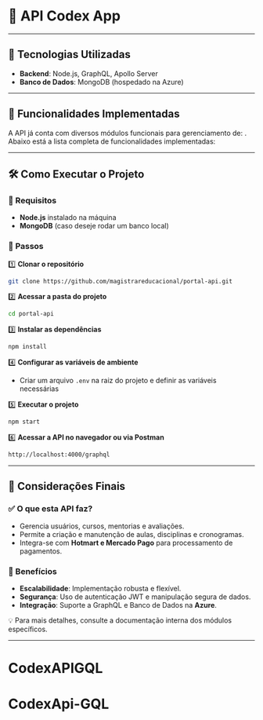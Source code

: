 # 📘 API Codex App


---

## 🚀 Tecnologias Utilizadas

- **Backend**: Node.js, GraphQL, Apollo Server
- **Banco de Dados**: MongoDB (hospedado na Azure)

---

## 📂 Funcionalidades Implementadas

A API já conta com diversos módulos funcionais para gerenciamento de: . Abaixo está a lista completa de funcionalidades implementadas:

---

## 🛠️ Como Executar o Projeto

### 📌 Requisitos

- **Node.js** instalado na máquina
- **MongoDB** (caso deseje rodar um banco local)

### 📌 Passos

1️⃣ **Clonar o repositório**

```sh
git clone https://github.com/magistrareducacional/portal-api.git
```

2️⃣ **Acessar a pasta do projeto**

```sh
cd portal-api
```

3️⃣ **Instalar as dependências**

```sh
npm install
```

4️⃣ **Configurar as variáveis de ambiente**

- Criar um arquivo `.env` na raiz do projeto e definir as variáveis necessárias

5️⃣ **Executar o projeto**

```sh
npm start
```

6️⃣ **Acessar a API no navegador ou via Postman**

```sh
http://localhost:4000/graphql
```

---

## 📌 Considerações Finais

### ✅ O que esta API faz?

- Gerencia usuários, cursos, mentorias e avaliações.
- Permite a criação e manutenção de aulas, disciplinas e cronogramas.
- Integra-se com **Hotmart e Mercado Pago** para processamento de pagamentos.

### 🔹 Benefícios

- **Escalabilidade**: Implementação robusta e flexível.
- **Segurança**: Uso de autenticação JWT e manipulação segura de dados.
- **Integração**: Suporte a GraphQL e Banco de Dados na **Azure**.

💡 Para mais detalhes, consulte a documentação interna dos módulos específicos.

---
# CodexAPIGQL
# CodexApi-GQL

